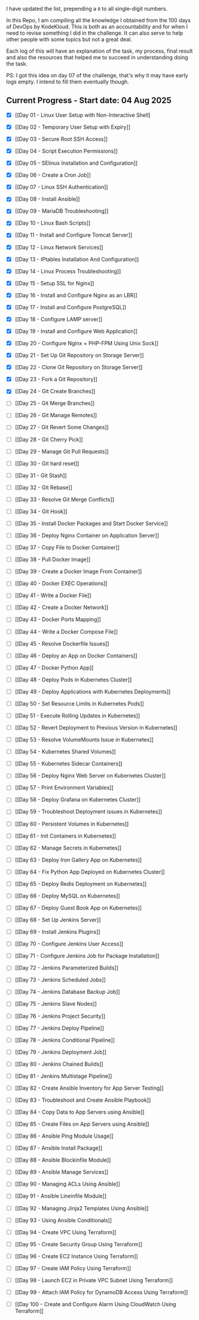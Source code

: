 I have updated the list, prepending a `0` to all single-digit numbers.

In this Repo, I am compiling all the knowledge I obtained from the 100 days of DevOps by KodeKloud. This is both as an accountability and for when I need to revise something I did in the challenge. It can also serve to help other people with some topics but not a great deal.

Each log of this will have an explanation of the task, my process, final result and also the resources that helped me to succeed in understanding doing the task.

PS: I got this idea on day 07 of the challenge, that's why it may have early logs empty. I intend to fill them eventually though.

## Current Progress - Start date: 04 Aug 2025

- [x] [[Day 01 - Linux User Setup with Non-Interactive Shell]    
- [x] [[Day 02 - Temporary User Setup with Expiry]]
- [x] [[Day 03 - Secure Root SSH Access]]
- [x] [[Day 04 - Script Execution Permissions]]
- [x] [[Day 05 - SElinux Installation and Configuration]]
- [x] [[Day 06 - Create a Cron Job]]
- [x] [[Day 07 - Linux SSH Authentication]]
- [x] [[Day 08 - Install Ansible]]
- [x] [[Day 09 - MariaDB Troubleshooting]]
- [x] [[Day 10 - Linux Bash Scripts]]
- [x] [[Day 11 - Install and Configure Tomcat Server]]
- [x] [[Day 12 - Linux Network Services]]
- [x] [[Day 13 - IPtables Installation And Configuration]]
- [x] [[Day 14 - Linux Process Troubleshooting]]
- [x] [[Day 15 - Setup SSL for Nginx]]
- [x] [[Day 16 - Install and Configure Nginx as an LBR]]
- [x] [[Day 17 - Install and Configure PostgreSQL]]
- [x] [[Day 18 - Configure LAMP server]]
- [x] [[Day 19 - Install and Configure Web Application]]
- [x] [[Day 20 - Configure Nginx + PHP-FPM Using Unix Sock]]
- [x] [[Day 21 - Set Up Git Repository on Storage Server]]
- [x] [[Day 22 - Clone Git Repository on Storage Server]]
- [x] [[Day 23 - Fork a Git Repository]]    
- [x] [[Day 24 - Git Create Branches]]
- [ ] [[Day 25 - Git Merge Branches]]
- [ ] [[Day 26 - Git Manage Remotes]]
- [ ] [[Day 27 - Git Revert Some Changes]]    
- [ ] [[Day 28 - Git Cherry Pick]]    
- [ ] [[Day 29 - Manage Git Pull Requests]]    
- [ ] [[Day 30 - Git hard reset]]
- [ ] [[Day 31 - Git Stash]]
- [ ] [[Day 32 - Git Rebase]]
- [ ] [[Day 33 - Resolve Git Merge Conflicts]]
- [ ] [[Day 34 - Git Hook]]
- [ ] [[Day 35 - Install Docker Packages and Start Docker Service]]
- [ ] [[Day 36 - Deploy Nginx Container on Application Server]]
- [ ] [[Day 37 - Copy File to Docker Container]]
- [ ] [[Day 38 - Pull Docker Image]]
- [ ] [[Day 39 - Create a Docker Image From Container]]
- [ ] [[Day 40 - Docker EXEC Operations]]
- [ ] [[Day 41 - Write a Docker File]]
- [ ] [[Day 42 - Create a Docker Network]]
- [ ] [[Day 43 - Docker Ports Mapping]]
- [ ] [[Day 44 - Write a Docker Compose File]]
- [ ] [[Day 45 - Resolve Dockerfile Issues]]
- [ ] [[Day 46 - Deploy an App on Docker Containers]]
- [ ] [[Day 47 - Docker Python App]]
- [ ] [[Day 48 - Deploy Pods in Kubernetes Cluster]]
- [ ] [[Day 49 - Deploy Applications with Kubernetes Deployments]]
- [ ] [[Day 50 - Set Resource Limits in Kubernetes Pods]]
- [ ] [[Day 51 - Execute Rolling Updates in Kubernetes]]
- [ ] [[Day 52 - Revert Deployment to Previous Version in Kubernetes]]
- [ ] [[Day 53 - Resolve VolumeMounts Issue in Kubernetes]]
    
- [ ] [[Day 54 - Kubernetes Shared Volumes]]
    
- [ ] [[Day 55 - Kubernetes Sidecar Containers]]
    
- [ ] [[Day 56 - Deploy Nginx Web Server on Kubernetes Cluster]]
    
- [ ] [[Day 57 - Print Environment Variables]]
    
- [ ] [[Day 58 - Deploy Grafana on Kubernetes Cluster]]
    
- [ ] [[Day 59 - Troubleshoot Deployment issues in Kubernetes]]
    
- [ ] [[Day 60 - Persistent Volumes in Kubernetes]]
    
- [ ] [[Day 61 - Init Containers in Kubernetes]]
    
- [ ] [[Day 62 - Manage Secrets in Kubernetes]]
    
- [ ] [[Day 63 - Deploy Iron Gallery App on Kubernetes]]
    
- [ ] [[Day 64 - Fix Python App Deployed on Kubernetes Cluster]]
    
- [ ] [[Day 65 - Deploy Redis Deployment on Kubernetes]]
    
- [ ] [[Day 66 - Deploy MySQL on Kubernetes]]
    
- [ ] [[Day 67 - Deploy Guest Book App on Kubernetes]]
    
- [ ] [[Day 68 - Set Up Jenkins Server]]
    
- [ ] [[Day 69 - Install Jenkins Plugins]]
    
- [ ] [[Day 70 - Configure Jenkins User Access]]
    
- [ ] [[Day 71 - Configure Jenkins Job for Package Installation]]
    
- [ ] [[Day 72 - Jenkins Parameterized Builds]]
    
- [ ] [[Day 73 - Jenkins Scheduled Jobs]]
    
- [ ] [[Day 74 - Jenkins Database Backup Job]]
    
- [ ] [[Day 75 - Jenkins Slave Nodes]]
    
- [ ] [[Day 76 - Jenkins Project Security]]
    
- [ ] [[Day 77 - Jenkins Deploy Pipeline]]
    
- [ ] [[Day 78 - Jenkins Conditional Pipeline]]
    
- [ ] [[Day 79 - Jenkins Deployment Job]]
    
- [ ] [[Day 80 - Jenkins Chained Builds]]
    
- [ ] [[Day 81 - Jenkins Multistage Pipeline]]
    
- [ ] [[Day 82 - Create Ansible Inventory for App Server Testing]]
    
- [ ] [[Day 83 - Troubleshoot and Create Ansible Playbook]]
    
- [ ] [[Day 84 - Copy Data to App Servers using Ansible]]
    
- [ ] [[Day 85 - Create Files on App Servers using Ansible]]
    
- [ ] [[Day 86 - Ansible Ping Module Usage]]
    
- [ ] [[Day 87 - Ansible Install Package]]
    
- [ ] [[Day 88 - Ansible Blockinfile Module]]
    
- [ ] [[Day 89 - Ansible Manage Services]]
    
- [ ] [[Day 90 - Managing ACLs Using Ansible]]
    
- [ ] [[Day 91 - Ansible Lineinfile Module]]
    
- [ ] [[Day 92 - Managing Jinja2 Templates Using Ansible]]
    
- [ ] [[Day 93 - Using Ansible Conditionals]]
    
- [ ] [[Day 94 - Create VPC Using Terraform]]
    
- [ ] [[Day 95 - Create Security Group Using Terraform]]
    
- [ ] [[Day 96 - Create EC2 Instance Using Terraform]]
    
- [ ] [[Day 97 - Create IAM Policy Using Terraform]]
    
- [ ] [[Day 98 - Launch EC2 in Private VPC Subnet Using Terraform]]
    
- [ ] [[Day 99 - Attach IAM Policy for DynamoDB Access Using Terraform]]
    
- [ ] [[Day 100 - Create and Configure Alarm Using CloudWatch Using Terraform]]